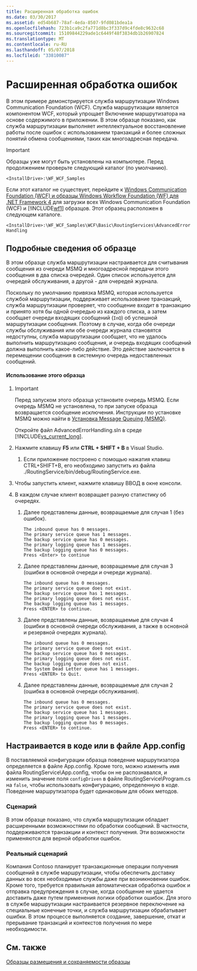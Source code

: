 ```yaml
---
title: Расширенная обработка ошибок
ms.date: 03/30/2017
ms.assetid: ed54b687-78af-4eda-8507-9fd081bdea1a
ms.openlocfilehash: 723b1ca9c2fa771d8bc3f337d9c4fde8c9632c68
ms.sourcegitcommit: 15109844229ade1c6449f48f3834db1b26907824
ms.translationtype: MT
ms.contentlocale: ru-RU
ms.lasthandoff: 05/07/2018
ms.locfileid: "33810087"
---
```

# <a name="advanced-error-handling"></a>Расширенная обработка ошибок
В этом примере демонстрируется служба маршрутизации Windows Communication Foundation (WCF). Служба маршрутизации является компонентом WCF, который упрощает Включение маршрутизатора на основе содержимого в приложении. В этом образце показано, как служба маршрутизации выполняет интеллектуальное восстановление работы после ошибок с использованием транзакций и более сложных понятий обмена сообщениями, таких как многоадресная передача.  
  
> [!IMPORTANT]
>  Образцы уже могут быть установлены на компьютере. Перед продолжением проверьте следующий каталог (по умолчанию).  
>   
>  `<InstallDrive>:\WF_WCF_Samples`  
>   
>  Если этот каталог не существует, перейдите к [Windows Communication Foundation (WCF) и образцы Windows Workflow Foundation (WF) для .NET Framework 4](http://go.microsoft.com/fwlink/?LinkId=150780) для загрузки всех Windows Communication Foundation (WCF) и [!INCLUDE[wf1](../../../../includes/wf1-md.md)] образцов. Этот образец расположен в следующем каталоге.  
>   
>  `<InstallDrive>:\WF_WCF_Samples\WCF\Basic\RoutingServices\AdvancedErrorHandling`  
  
## <a name="sample-details"></a>Подробные сведения об образце  
 В этом образце служба маршрутизации настраивается для считывания сообщения из очереди MSMQ и многоадресной передачи этого сообщения в два списка очередей. Один список используется для очередей обслуживания, а другой - для очередей журнала.  
  
 Поскольку по умолчанию привязка MSMQ, которая используется службой маршрутизации, поддерживает использование транзакций, служба маршрутизации проверяет, что сообщение входит в транзакцию и принято хотя бы одной очередью из каждого списка, а затем сообщает очереди входящих сообщений (`InQ`) об успешной маршрутизации сообщения. Поэтому в случае, когда обе очереди службы обслуживания или обе очереди журнала становятся недоступны, служба маршрутизации сообщает, что не удалось выполнить маршрутизацию сообщения, и очередь входящих сообщений должна выполнить какое-либо действие. Это действие заключается в перемещении сообщения в системную очередь недоставленных сообщений.  
  
#### <a name="to-use-this-sample"></a>Использование этого образца  
  
1.  > [!IMPORTANT]
    >  Перед запуском этого образца установите очередь MSMQ. Если очередь MSMQ не установлена, то при запуске образца возвращается сообщение исключения. Инструкции по установке MSMQ можно найти в [Установка Message Queuing (MSMQ)](http://go.microsoft.com/fwlink/?LinkId=166437).  
  
     Откройте файл AdvancedErrorHandling.sln в среде [!INCLUDE[vs_current_long](../../../../includes/vs-current-long-md.md)].  
  
2.  Нажмите клавишу **F5** или **CTRL + SHIFT + B** в Visual Studio.  
  
    1.  Если приложение построено с помощью нажатия клавиш CTRL+SHIFT+B, его необходимо запустить из файла ./RoutingService/bin/debug/RoutingService.exe.  
  
3.  Чтобы запустить клиент, нажмите клавишу ВВОД в окне консоли.  
  
4.  В каждом случае клиент возвращает разную статистику об очередях.  
  
    1.  Далее представлены данные, возвращаемые для случая 1 (без ошибок).  
  
        ```Output  
        The inbound queue has 0 messages.  
        The primary service queue has 1 messages.   
        The backup service queue has 0 messages.   
        The primary logging queue has 1 messages.   
        The backup logging queue has 0 messages.   
        Press <Enter> to continue  
        ```  
  
    2.  Далее представлены данные, возвращаемые для случая 3 (ошибки в основной очереди и очереди журнала).  
  
        ```Output  
        The inbound queue has 0 messages.   
        The primary service queue does not exist.   
        The backup service queue has 1 messages.   
        The primary logging queue does not exist.   
        The backup logging queue has 1 messages.   
        Press <ENTER> to continue.  
        ```  
  
    3.  Далее представлены данные, возвращаемые для случая 4 (ошибки в основной очереди обслуживания, а также в основной и резервной очередях журнала).  
  
        ```Output  
        The inbound queue has 0 messages.   
        The primary service queue does not exist.  
        The backup service queue has 0 messages.   
        The primary logging queue does not exist.   
        The backup logging queue does not exist.   
        The System Dead Letter queue has 1 messages.   
        Press <ENTER> to Quit.  
        ```  
  
    4.  Далее представлены данные, возвращаемые для случая 2 (ошибка в основной очереди обслуживания).  
  
        ```Output  
        The inbound queue has 0 messages.   
        The primary service queue does not exist.  
        The backup service queue has 1 messages.   
        The primary logging queue has 1 messages.   
        The backup logging queue has 0 messages.   
        Press <ENTER> to continue.  
        ```  
  
## <a name="configurable-via-code-or-appconfig"></a>Настраивается в коде или в файле App.config  
 В поставляемой конфигурации образца поведение маршрутизатора определяется в файле App.config. Кроме того, можно изменить имя файла RoutingService\App.config, чтобы он не распознавался, и изменить значение поля `configDriven` в файле RoutingService\Program.cs на `false`, чтобы использовать конфигурацию, определенную в коде. Поведение маршрутизатора будет одинаковым для обоих методов.  
  
### <a name="scenario"></a>Сценарий  
 В этом образце показано, что служба маршрутизации обладает расширенными возможностями по обработки сообщений. В частности, поддерживаются транзакции и контекст получения. Эти возможности применяются для верной обработки ошибок.  
  
### <a name="real-world-scenario"></a>Реальный сценарий  
 Компания Contoso планирует транзакционные операции получения сообщений в службе маршрутизации, чтобы обеспечить доставку данных во всех необходимые службы даже при возникновении ошибок. Кроме того, требуется правильная автоматическая обработка ошибок и отправка предупреждения в случае, когда сообщение не удается доставить даже путем применения логики обработки ошибок. Для этого в службе маршрутизации настраивается резервное переключение на специальные конечные точки, и служба маршрутизации обрабатывает ошибки. В этом процессе выполняется создание, завершение, откат и прерывание транзакций и контекстов получения по мере необходимости.  
  
## <a name="see-also"></a>См. также  
 [Образцы размещения и сохраняемости образцы](http://go.microsoft.com/fwlink/?LinkId=193961)
